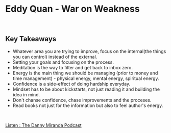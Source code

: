 # Eddy Quan - War on Weakness
<br>

## Key Takeaways <br>

* Whatever area you are trying to improve, focus on the internal(the things you can control) instead of the external.
* Setting your goals and focusing on the process.
* Meditation is the way to filter and get back to inbox zero.
* Energy is the main thing we should be managing (prior to money and time management) - physical energy, mental energy, spiritual energy. 
* Confidence is a side-effect of doing hardship everyday.
* Mindset has to be about kickstarts, not just reading it and building the idea in mind.
* Don't chanse confidence, chase improvements and the proceses.
* Read books not just for the information but also to feel author's energy.

<br>

[Listen : The Danny Miranda Podcast](https://dannymiranda.com/029-eddy-quan/)

